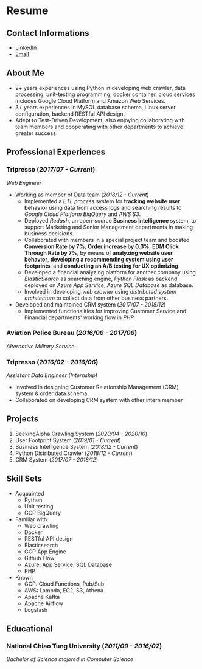 # Resume

## Contact Informations

- [LinkedIn](https://www.linkedin.com/in/tsunglin1993/)
- [Email](mailto:tsunglin1993@gmail.com)

## About Me

- 2+ years experiences using Python in developing web crawler, data processing, unit-testing programming, docker container, cloud services includes Google Cloud Platform and Amazon Web Services.
- 3+ years experiences in MySQL database schema, Linux server configuration, backend RESTful API design.
- Adept to Test-Driven Development, also enjoying collaborating with team members and cooperating with other departments to achieve greater success

## Professional Experiences

### Tripresso (*2017/07 - Current*)

*Web Engineer*

- Working as member of Data team (*2018/12 - Current*)
  - Implemented a *ETL process* system for **tracking website user behavior** using data from access logs and searching results to *Google Cloud Platform BigQuery* and *AWS S3*.
  - Deployed *Redash*, an open-source **Business Intelligence** system, to support Marketing and Senior Management departments in making business decisions.
  - Collaborated with members in a special project team and boosted **Conversion Rate by 7%**, **Order increase by 0.3%**, **EDM Click Through Rate by 7%**, by means of **analyzing website user behavior**, **developing a recommending system using user footprints**, and **conducting an A/B testing for UX optimizing**.
  - Developed a financial analyzing platform for another company using *ElasticSearch* as searching engine, *Python Flask* as backend deployed on *Azure App Service*, *Azure SQL Database* as database.
  - Involved in developing *web crawler* using *distributed system architecture* to collect data from other business partners.
- Developed and maintained CRM system (*2017/07 - 2018/12*)
  - Implemented functionalities for improving Customer Service and Financial departments' working flow in *PHP*

### Aviation Police Bureau (*2016/06 - 2017/06*)

*Alternative Military Service*

### Tripresso (*2016/02 - 2016/06*)

*Assistant Data Engineer (Internship)*

- Involved in designing Customer Relationship Management (CRM) system & order data schema.
- Collaborated on developing CRM system with other intern member

## Projects

1. SeekingAlpha Crawling System (*2020/04 - 2020/10*)
2. User Footprint System (*2019/01 - Current*)
3. Business Intelligence System (*2018/12 - Current*)
4. Python Distributed Crawler (*2018/12 - Current*)
5. CRM System (*2017/07 - 2018/12*)

## Skill Sets

- Acquainted
  - Python
  - Unit testing
  - GCP BigQuery
- Familiar with
  - Web crawling
  - Docker
  - RESTful API design
  - Elasticsearch
  - GCP App Engine
  - Github Flow
  - Azure: App Service, SQL Database
  - PHP
- Known
  - GCP: Cloud Functions, Pub/Sub
  - AWS: Lambda, EC2, S3, Athena
  - Apache Kafka
  - Apache Airflow
  - Logstash

## Educational

### National Chiao Tung University (*2011/09 - 2016/02*)

*Bachelor of Science majored in Computer Science*
